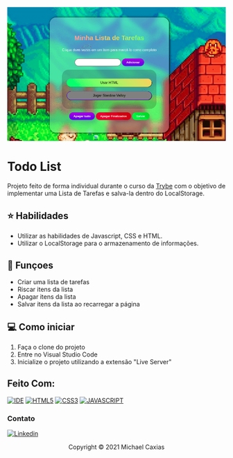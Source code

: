 <img src="example.png" alt="exemplo imagem">

# Todo List

Projeto feito de forma individual durante o curso da [Trybe](https://www.betrybe.com/) com o objetivo de implementar uma Lista de Tarefas e salva-la dentro do LocalStorage.

## ⭐ Habilidades

- Utilizar as habilidades de Javascript, CSS e HTML.
- Utilizar o LocalStorage para o armazenamento de informações.

## 🔧 Funçoes

- Criar uma lista de tarefas
- Riscar itens da lista
- Apagar itens da lista
- Salvar itens da lista ao recarregar a página

## 💻 Como iniciar

1. Faça o clone do projeto
2. Entre no Visual Studio Code
3. Inicialize o projeto utilizando a extensão "Live Server"

## Feito Com:
[![IDE](https://img.shields.io/badge/Visual_studio_code-0078D4?style=for-the-badge&logo=visual%20studio%20code&logoColor=white)](https://code.visualstudio.com/)
[![HTML5](https://img.shields.io/badge/HTML5-E34F26?style=for-the-badge&logo=html5&logoColor=white)](https://developer.mozilla.org/pt-BR/docs/Web/HTML)
[![CSS3](https://img.shields.io/badge/CSS3-1572B6?style=for-the-badge&logo=css3&logoColor=white)](https://developer.mozilla.org/pt-BR/docs/Web/CSS)
[![JAVASCRIPT](https://img.shields.io/badge/JavaScript-F7DF1E?style=for-the-badge&logo=javascript&logoColor=black)](https://developer.mozilla.org/pt-BR/docs/Web/JavaScript)


### Contato

[![Linkedin](https://img.shields.io/badge/LinkedIn-0077B5?style=for-the-badge&logo=linkedin&logoColor=white)](https://www.linkedin.com/in/michaelcaxias/)

<p align="center">Copyright © 2021 Michael Caxias</p>
